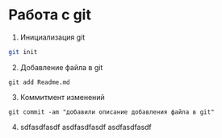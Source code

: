 # Работа с git


1. Инициализация git
```sh
git init
```

2. Добавление файла в git
```
git add Readme.md
```

3. Коммитмент изменений
```
git commit -am "добавили описание добавления файла в git"
```

4. sdfasdfasdf asdfasdfasdf asdfasdfasdf